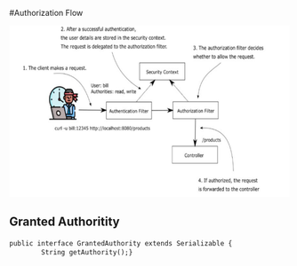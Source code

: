 #Authorization Flow


![springsecu_authori_flow](pic/springsecu_authori_flow.png)


## Granted Authoritity

```
public interface GrantedAuthority extends Serializable {
		String getAuthority();}
```


